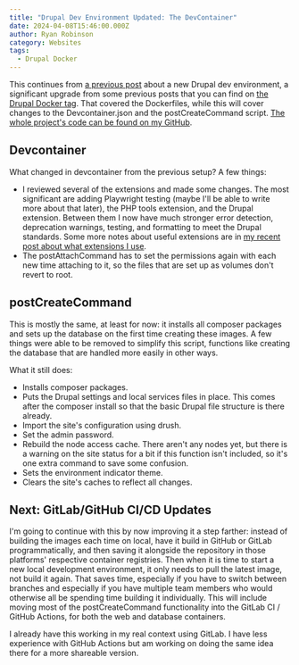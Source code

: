```yaml
---
title: "Drupal Dev Environment Updated: The DevContainer"
date: 2024-04-08T15:46:00.000Z
author: Ryan Robinson
category: Websites
tags:
  - Drupal Docker
---
```


This continues from [a previous post](/websites/drupal/dev-env-updated/) about a new Drupal dev environment, a significant upgrade from some previous posts that you can find on [the Drupal Docker tag](/tags/drupal-docker/). That covered the Dockerfiles, while this will cover changes to the Devcontainer.json and the postCreateCommand script. [The whole project's code can be found on my GitHub](https://github.com/ryan-l-robinson/Drupal-Devcontainer).

## Devcontainer

What changed in devcontainer from the previous setup? A few things:

- I reviewed several of the extensions and made some changes. The most significant are adding Playwright testing (maybe I'll be able to write more about that later), the PHP tools extension, and the Drupal extension. Between them I now have much stronger error detection, deprecation warnings, testing, and formatting to meet the Drupal standards. Some more notes about useful extensions are in [my recent post about what extensions I use](/websites/vs-code/extensions-2024/).
- The postAttachCommand has to set the permissions again with each new time attaching to it, so the files that are set up as volumes don't revert to root.

## postCreateCommand

This is mostly the same, at least for now: it installs all composer packages and sets up the database on the first time creating these images. A few things were able to be removed to simplify this script, functions like creating the database that are handled more easily in other ways. 

What it still does:

- Installs composer packages.
- Puts the Drupal settings and local services files in place. This comes after the composer install so that the basic Drupal file structure is there already.
- Import the site's configuration using drush.
- Set the admin password.
- Rebuild the node access cache. There aren't any nodes yet, but there is a warning on the site status for a bit if this function isn't included, so it's one extra command to save some confusion.
- Sets the environment indicator theme.
- Clears the site's caches to reflect all changes.

## Next: GitLab/GitHub CI/CD Updates

I'm going to continue with this by now improving it a step farther: instead of building the images each time on local, have it build in GitHub or GitLab programmatically, and then saving it alongside the repository in those platforms' respective container registries. Then when it is time to start a new local development environment, it only needs to pull the latest image, not build it again. That saves time, especially if you have to switch between branches and especially if you have multiple team members who would otherwise all be spending time building it individually. This will include moving most of the postCreateCommand functionality into the GitLab CI / GitHub Actions, for both the web and database containers.

I already have this working in my real context using GitLab. I have less experience with GitHub Actions but am working on doing the same idea there for a more shareable version.
